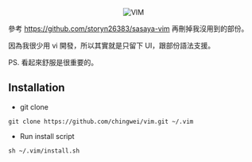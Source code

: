<p align="center">
  <img src="http://chingwei.synology.me/img/vim-snapshot.png" alt="VIM">
</p>

參考  https://github.com/storyn26383/sasaya-vim
再刪掉我沒用到的部份。

因為我很少用 vi 開發，所以其實就是只留下 UI，跟部份語法支援。

PS. 看起來舒服是很重要的。


## Installation

- git clone
```shell
git clone https://github.com/chingwei/vim.git ~/.vim
```

- Run install script
```shell
sh ~/.vim/install.sh
```
